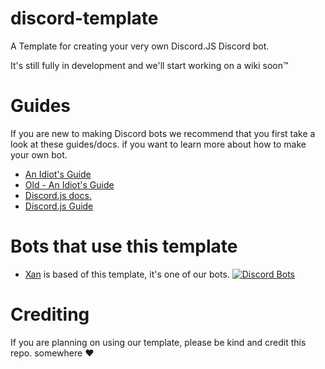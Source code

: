 # discord-template
A Template for creating your very own Discord.JS Discord bot.

It's still fully in development and we'll start working on a wiki soon:tm:

# Guides
If you are new to making Discord bots we recommend that you first take a look at these guides/docs. if you want to learn more about how to make your own bot.

- [An Idiot's Guide](https://anidiots.guide/)
- [Old - An Idiot's Guide](https://legacy.gitbook.com/book/anidiotsguide_old/discord-js-bot-guide)
- [Discord.js docs.](https://discord.js.org/#/docs/main/stable/general/welcome)
- [Discord.js Guide](https://discordjs.guide/#/)

# Bots that use this template
- [Xan](https://discordbots.org/bot/464908578478620704) is based of this template, it's one of our bots. [![Discord Bots](https://discordbots.org/api/widget/status/464908578478620704.svg)](https://discordbots.org/bot/464908578478620704)


# Crediting
If you are planning on using our template, please be kind and credit this repo. somewhere :heart:
